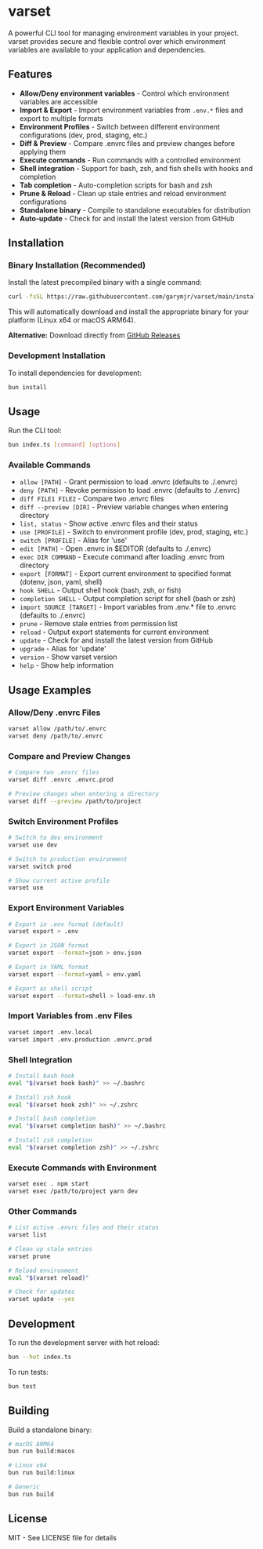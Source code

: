 # varset

A powerful CLI tool for managing environment variables in your project. varset provides secure and flexible control over which environment variables are available to your application and dependencies.

## Features

- **Allow/Deny environment variables** - Control which environment variables are accessible
- **Import & Export** - Import environment variables from `.env.*` files and export to multiple formats
- **Environment Profiles** - Switch between different environment configurations (dev, prod, staging, etc.)
- **Diff & Preview** - Compare .envrc files and preview changes before applying them
- **Execute commands** - Run commands with a controlled environment
- **Shell integration** - Support for bash, zsh, and fish shells with hooks and completion
- **Tab completion** - Auto-completion scripts for bash and zsh
- **Prune & Reload** - Clean up stale entries and reload environment configurations
- **Standalone binary** - Compile to standalone executables for distribution
- **Auto-update** - Check for and install the latest version from GitHub

## Installation

### Binary Installation (Recommended)

Install the latest precompiled binary with a single command:

```bash
curl -fsSL https://raw.githubusercontent.com/garymjr/varset/main/install.sh | bash
```

This will automatically download and install the appropriate binary for your platform (Linux x64 or macOS ARM64).

**Alternative:** Download directly from [GitHub Releases](https://github.com/garymjr/varset/releases)

### Development Installation

To install dependencies for development:

```bash
bun install
```

## Usage

Run the CLI tool:

```bash
bun index.ts [command] [options]
```

### Available Commands

- `allow [PATH]` - Grant permission to load .envrc (defaults to ./.envrc)
- `deny [PATH]` - Revoke permission to load .envrc (defaults to ./.envrc)
- `diff FILE1 FILE2` - Compare two .envrc files
- `diff --preview [DIR]` - Preview variable changes when entering directory
- `list, status` - Show active .envrc files and their status
- `use [PROFILE]` - Switch to environment profile (dev, prod, staging, etc.)
- `switch [PROFILE]` - Alias for 'use'
- `edit [PATH]` - Open .envrc in $EDITOR (defaults to ./.envrc)
- `exec DIR COMMAND` - Execute command after loading .envrc from directory
- `export [FORMAT]` - Export current environment to specified format (dotenv, json, yaml, shell)
- `hook SHELL` - Output shell hook (bash, zsh, or fish)
- `completion SHELL` - Output completion script for shell (bash or zsh)
- `import SOURCE [TARGET]` - Import variables from .env.* file to .envrc (defaults to ./.envrc)
- `prune` - Remove stale entries from permission list
- `reload` - Output export statements for current environment
- `update` - Check for and install the latest version from GitHub
- `upgrade` - Alias for 'update'
- `version` - Show varset version
- `help` - Show help information

## Usage Examples

### Allow/Deny .envrc Files

```bash
varset allow /path/to/.envrc
varset deny /path/to/.envrc
```

### Compare and Preview Changes

```bash
# Compare two .envrc files
varset diff .envrc .envrc.prod

# Preview changes when entering a directory
varset diff --preview /path/to/project
```

### Switch Environment Profiles

```bash
# Switch to dev environment
varset use dev

# Switch to production environment
varset switch prod

# Show current active profile
varset use
```

### Export Environment Variables

```bash
# Export in .env format (default)
varset export > .env

# Export in JSON format
varset export --format=json > env.json

# Export in YAML format
varset export --format=yaml > env.yaml

# Export as shell script
varset export --format=shell > load-env.sh
```

### Import Variables from .env Files

```bash
varset import .env.local
varset import .env.production .envrc.prod
```

### Shell Integration

```bash
# Install bash hook
eval "$(varset hook bash)" >> ~/.bashrc

# Install zsh hook
eval "$(varset hook zsh)" >> ~/.zshrc

# Install bash completion
eval "$(varset completion bash)" >> ~/.bashrc

# Install zsh completion
eval "$(varset completion zsh)" >> ~/.zshrc
```

### Execute Commands with Environment

```bash
varset exec . npm start
varset exec /path/to/project yarn dev
```

### Other Commands

```bash
# List active .envrc files and their status
varset list

# Clean up stale entries
varset prune

# Reload environment
eval "$(varset reload)"

# Check for updates
varset update --yes
```

## Development

To run the development server with hot reload:

```bash
bun --hot index.ts
```

To run tests:

```bash
bun test
```

## Building

Build a standalone binary:

```bash
# macOS ARM64
bun run build:macos

# Linux x64
bun run build:linux

# Generic
bun run build
```

## License

MIT - See LICENSE file for details
